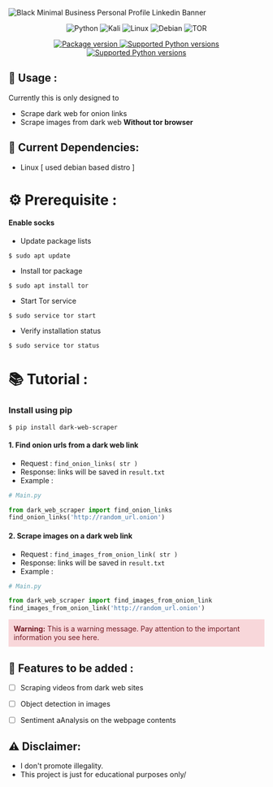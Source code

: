 
![Black Minimal Business Personal Profile Linkedin Banner](https://github.com/PritamSarbajna/dark-web-scraper/assets/90236635/676a6e65-5be3-4bda-a04c-47162ad14f51)

<div align="center" >
  
![Python](https://img.shields.io/badge/python-3670A0?style=for-the-badge&logo=python&logoColor=ffdd54)
![Kali](https://img.shields.io/badge/Kali-268BEE?style=for-the-badge&logo=kalilinux&logoColor=white)
![Linux](https://img.shields.io/badge/Linux-FCC624?style=for-the-badge&logo=linux&logoColor=black)
![Debian](https://img.shields.io/badge/Debian-D70A53?style=for-the-badge&logo=debian&logoColor=white)
![TOR](https://img.shields.io/badge/tor-%237E4798.svg?style=for-the-badge&logo=tor-project&logoColor=white)

</div>


<div align="center">
<a href="https://pypi.org/project/dark-web-scraper" target="_blank">
    <img src="https://img.shields.io/pypi/v/dark-web-scraper?color=%2334D058&label=pypi%20package" alt="Package version">
</a>
<a href="https://pypi.org/project/dark-web-scraper" target="_blank">
    <img src="https://img.shields.io/pypi/pyversions/dark-web-scraper.svg?color=%2334D058" alt="Supported Python versions">
</a>
<a href="http://badges.mit-license.org" target="_blank">
    <img src="http://img.shields.io/:license-mit-blue.svg?style=flat-square)" alt="Supported Python versions">
</a>
  
</div>

## :dart: Usage :

Currently this is only designed to
- Scrape dark web for onion links
- Scrape images from dark web
**Without tor browser**

## :wrench: Current Dependencies:
- Linux [ used debian based distro ]

# :gear: Prerequisite :

#### Enable socks

- Update package lists
```
$ sudo apt update
```

- Install tor package
```
$ sudo apt install tor
```

- Start Tor service
```
$ sudo service tor start
```

- Verify installation status
```
$ sudo service tor status
```
# :books: Tutorial :

### Install using pip

```
$ pip install dark-web-scraper
```

#### 1. Find onion urls from a dark web link

- Request : ```find_onion_links( str )```
- Response: links will be saved in `result.txt`
- Example :
```Python
# Main.py

from dark_web_scraper import find_onion_links
find_onion_links('http://random_url.onion')
```

#### 2. Scrape images on a dark web link

- Request : ```find_images_from_onion_link( str )```
- Response: links will be saved in `result.txt`
- Example :
```Python
# Main.py

from dark_web_scraper import find_images_from_onion_link
find_images_from_onion_link('http://random_url.onion')
```

<div style="background-color: #f8d7da; color: #721c24; padding: 10px;">
  <strong>Warning:</strong> This is a warning message. Pay attention to the important information you see here.
</div>



## :rocket: Features to be added :
- [ ] Scraping videos from dark web sites
- [ ] Object detection in images
- [ ] Sentiment aAnalysis on the webpage contents


## :warning: Disclaimer:

- I don't promote illegality.
- This project is just for educational purposes only/


